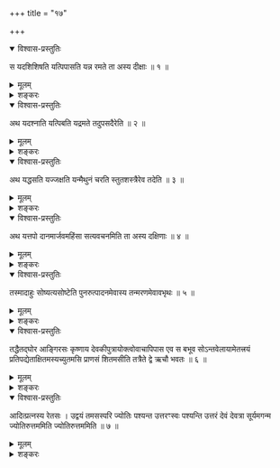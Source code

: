 +++
title = "१७"

+++

<details open><summary>विश्वास-प्रस्तुतिः</summary>

स यदशिशिषति यत्पिपासति यन्न रमते ता अस्य दीक्षाः ॥ १ ॥
</details>

<details><summary>मूलम्</summary>

स यदशिशिषति यत्पिपासति यन्न रमते ता अस्य दीक्षाः ॥ १ ॥
</details>

<details><summary>शङ्करः</summary>

स यदशिशिषतीत्यादियज्ञसामान्यनिर्देशः पुरुषस्य पूर्वेणैव सम्बध्यते ।
यदशिशिषति अशितुमिच्छति ; तथा पिपासति पातुमिच्छति ; यन्न रमते
इष्टाद्यप्राप्तिनिमित्तम् ; यदेवञ्जातीयकं दुःखमनुभवति, ता अस्य
दीक्षाः ; दुःखसामान्याद्विधियज्ञस्येव ॥
</details>

<details open><summary>विश्वास-प्रस्तुतिः</summary>

अथ यदश्नाति यत्पिबति यद्रमते तदुपसदैरेति ॥ २ ॥
</details>

<details><summary>मूलम्</summary>

अथ यदश्नाति यत्पिबति यद्रमते तदुपसदैरेति ॥ २ ॥
</details>

<details><summary>शङ्करः</summary>

अथ यदश्नाति यत्पिबति यद्रमते रतिं च अनुभवति इष्टादिसंयोगात् , तत् उपसदैः
समानतामेति । उपसदां च पयोव्रतत्वनिमित्तं सुखमस्ति । अल्पभोजनीयानि च
अहान्यासन्नानि इति प्रश्वासः ; अतोऽशनादीनामुपसदां च सामान्यम्
॥
</details>

<details open><summary>विश्वास-प्रस्तुतिः</summary>

अथ यद्धसति यज्जक्षति यन्मैथुनं चरति स्तुतशस्त्रैरेव तदेति ॥ ३ ॥
</details>

<details><summary>मूलम्</summary>

अथ यद्धसति यज्जक्षति यन्मैथुनं चरति स्तुतशस्त्रैरेव तदेति ॥ ३ ॥
</details>

<details><summary>शङ्करः</summary>

अथ यद्धसति यज्जक्षति भक्षयति यन्मैथुनं चरति, स्तुतशस्त्रैरेव
तत्समानतामेति ; शब्दवत्त्वसामान्यात् ॥
</details>

<details open><summary>विश्वास-प्रस्तुतिः</summary>

अथ यत्तपो दानमार्जवमहिंसा सत्यवचनमिति ता अस्य दक्षिणाः ॥ ४ ॥
</details>

<details><summary>मूलम्</summary>

अथ यत्तपो दानमार्जवमहिंसा सत्यवचनमिति ता अस्य दक्षिणाः ॥ ४ ॥
</details>

<details><summary>शङ्करः</summary>

अथ यत्तपो दानमार्जवमहिंसा सत्यवचनमिति, ता अस्य दक्षिणाः,
धर्मपुष्टिकरत्वसामान्यात् ॥
</details>

<details open><summary>विश्वास-प्रस्तुतिः</summary>

तस्मादाहुः सोष्यत्यसोष्टेति पुनरुत्पादनमेवास्य तन्मरणमेवावभृथः ॥ ५ ॥
</details>

<details><summary>मूलम्</summary>

तस्मादाहुः सोष्यत्यसोष्टेति पुनरुत्पादनमेवास्य तन्मरणमेवावभृथः ॥ ५ ॥
</details>

<details><summary>शङ्करः</summary>

यस्माच्च यज्ञः पुरुषः, तस्मात् तं जनयिष्यति माता यदा, तदा आहुरन्ये
सोष्यतीति तस्य मातरम् ; यदा च प्रसूता भवति, तदा असोष्ट
पूर्णिकेति ; विधियज्ञे इव सोष्यति सोमं देवदत्तः, असोष्ट सोमं
यज्ञदत्त इति ; अतः शब्दसामान्याद्वा पुरुषो यज्ञः । पुनरुत्पादनमेवास्य
तत् पुरुषाख्यस्य यज्ञस्य, यत्सोष्यत्यसोष्टेति शब्दसम्बन्धित्वं
विधियज्ञस्येव । किञ्च तन्मरणमेव अस्य पुरुषयज्ञस्य अवभृथः,
समाप्तिसामान्यात् ॥
</details>

<details open><summary>विश्वास-प्रस्तुतिः</summary>

तद्धैतद्घोर आङ्गिरसः कृष्णाय देवकीपुत्रायोक्त्वोवाचापिपास एव स बभूव
सोऽन्तवेलायामेतत्त्रयं प्रतिपद्येताक्षितमस्यच्युतमसि प्राणसं
शितमसीति तत्रैते द्वे ऋचौ भवतः ॥ ६ ॥
</details>

<details><summary>मूलम्</summary>

तद्धैतद्घोर आङ्गिरसः कृष्णाय देवकीपुत्रायोक्त्वोवाचापिपास एव स बभूव
सोऽन्तवेलायामेतत्त्रयं प्रतिपद्येताक्षितमस्यच्युतमसि प्राणसं
शितमसीति तत्रैते द्वे ऋचौ भवतः ॥ ६ ॥
</details>

<details><summary>शङ्करः</summary>

तद्धैतत् यज्ञदर्शनं घोरः नामतः, आङ्गिरसः गोत्रतः, कृष्णाय देवकीपुत्राय
शिष्याय उक्त्वा, उवाच तदेतत्त्रयम् इत्यादिव्यवहितेन सम्बन्धः । स च
एतद्दर्शनं श्रुत्वा अपिपास एवान्याभ्यो विद्याभ्यो बभूव । इत्थं च
विशिष्टा इयम् , यत्कृष्णस्य देवकीपुत्रस्य अन्यां विद्यां प्रति
तृड्‌विच्छेदकरी इति पुरुषयज्ञविद्यां स्तौति । घोर आङ्गिरसः
कृष्णायोक्त्वेमां विद्यां किमुवाचेति, तदाह — स एवं
यथोक्तयज्ञवित् अन्तवेलायां मरणकाले एतत् मन्त्रत्रयं प्रतिपद्येत
जपेदित्यर्थः । किं तत् ? अक्षितम् अक्षीणम् अक्षतं वा असि
इत्येकं यजुः । सामर्थ्यादादित्यस्थं प्राणं च एकीकृत्य आह ।
तथा तमेव आह, अच्युतं स्वरूपादप्रच्युतमसि इति द्वितीयं यजुः ।
प्राणसंशितं प्राणश्च स संशितं संयक्तनूकृतं च सूक्ष्मं
तत् त्वमसि इति तृतीयं यजुः । तत्र एतस्मिन्नर्थे विद्यास्तुतिपरे
द्वे ऋचौ मन्त्रौ भवतः, न जपार्थे, त्रयं प्रतिपद्येत इति
त्रित्वसङ्ख्याबाधनात् ; पञ्चसङ्ख्या हि तदा स्यात्
॥
</details>

<details open><summary>विश्वास-प्रस्तुतिः</summary>

आदित्प्रत्नस्य रेतसः । उद्वयं तमसस्परि ज्योतिः पश्यन्त उत्तरꣳस्वः
पश्यन्ति उत्तरं देवं देवत्रा सूर्यमगन्म ज्योतिरुत्तममिति
ज्योतिरुत्तममिति ॥ ७ ॥
</details>

<details><summary>मूलम्</summary>

आदित्प्रत्नस्य रेतसः । उद्वयं तमसस्परि ज्योतिः पश्यन्त उत्तरꣳस्वः
पश्यन्ति उत्तरं देवं देवत्रा सूर्यमगन्म ज्योतिरुत्तममिति
ज्योतिरुत्तममिति ॥ ७ ॥
</details>

<details><summary>शङ्करः</summary>

आदित् इत्यत्र आकारस्यानुबन्धस्तकारः अनर्थक इच्छब्दश्च । प्रत्नस्य
चिरन्तनस्य पुराणस्येत्यर्थः ; रेतसः कारणस्य बीजभूतस्य
जगतः, सदाख्यस्य ज्योतिः प्रकाशं पश्यन्ति । आशब्द
उत्सृष्टानुबन्धः पश्यन्तीत्यनेन
सम्बध्यते ; किं तज्ज्योतिः पश्यन्ति ; वासरम् अहः अहरिव
तत् सर्वतो व्याप्तं ब्रह्मणो ज्योतिः ; निवृत्तचक्षुषो ब्रह्मविदः
ब्रह्मचर्यादिनिवृत्तिसाधनैः शुद्धान्तःकरणाः आ समन्ततः
ज्योतिः पश्यन्तीत्यर्थः । परः परमिति लिङ्गव्यत्ययेन,
ज्योतिष्परत्वात् , यत् इध्यते दीप्यते दिवि
द्योतनवति परस्मिन्ब्रह्मणि वर्तमानम् येन ज्योतिषेद्धः सविता तपति
चन्द्रमा भाति विद्युद्विद्योतते ग्रहतारागणा विभासन्ते । किं च,
अन्यो मन्त्रदृगाह यथोक्तं ज्योतिः पश्यन् — उद्वयं तमसः
अज्ञानलक्षणात् परि परस्तादिति शेषः ; तमसो वा
अपनेतृ यज्ज्योतिः उत्तरम् — आदित्यस्थं परिपश्यन्तः वयम् उत् अगन्म इति
व्यवहितेन सम्बन्धः ; तज्ज्योतिः स्वः स्वम् आत्मीयमस्मद्धृदि
स्थितम् , आदित्यस्थं च तदेकं ज्योतिः ; यत् उत्तरम्
उत्कृष्टतरमूर्ध्वतरं वा अपरं ज्योतिरपेक्ष्य, पश्यन्तः
उदगन्म वयम् । कमुदगन्मेति, आह । देवं द्योतनवन्तं देवत्रा देवेषु
सर्वेषु, सूर्यं रसानां रश्मीनां प्राणानां च जगतः ईरणात्सूर्यः
तमुदगन्म गतवन्तः, ज्योतिरुत्तमं सर्वज्योतिर्भ्य उत्कृष्टतमम्
अहो प्राप्ता वयमित्यर्थः । इदं तज्ज्योतिः, यत् ऋग्भ्यां स्तुतं
यद्यजुस्त्रयेण प्रकाशितम् । द्विरभ्यासो
यज्ञकल्पनापरिसमाप्त्यर्थः ॥

इति सप्तदशखण्डभाष्यम् ॥
</details>

